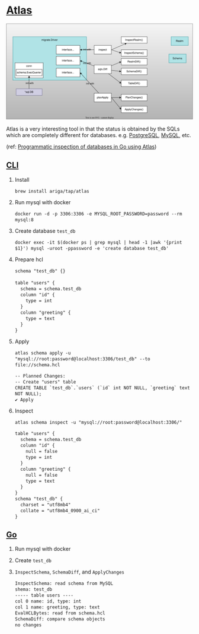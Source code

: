 # [Atlas](https://atlasgo.io/)

![](diagram.drawio.svg)

Atlas is a very interesting tool in that the status is obtained by the SQLs which are completely different for databases. e.g. [PostgreSQL](https://github.com/ariga/atlas/blob/2e0886e03c5862c54247f41f906f60d64f9c7eaf/sql/postgres/inspect.go#L728),  [MySQL](https://github.com/ariga/atlas/blob/2e0886e03c5862c54247f41f906f60d64f9c7eaf/sql/mysql/inspect.go#L631), etc.

(ref: [Programmatic inspection of databases in Go using Atlas](https://ariga.io/programmatic-inspection-of-databases-in-go-using-atlas/))

## [CLI](https://atlasgo.io/getting-started/)

1. Install

    ```
    brew install ariga/tap/atlas
    ```

1. Run mysql with docker

    ```
    docker run -d -p 3306:3306 -e MYSQL_ROOT_PASSWORD=password --rm mysql:8
    ```

1. Create database `test_db`

    ```
    docker exec -it $(docker ps | grep mysql | head -1 |awk '{print $1}') mysql -uroot -ppassword -e 'create database test_db'
    ````

1. Prepare hcl

    ```hcl
    schema "test_db" {}

    table "users" {
      schema = schema.test_db
      column "id" {
        type = int
      }
      column "greeting" {
        type = text
      }
    }
    ```

1. Apply

    ```
    atlas schema apply -u "mysql://root:password@localhost:3306/test_db" --to file://schema.hcl
    ```
    ```
    -- Planned Changes:
    -- Create "users" table
    CREATE TABLE `test_db`.`users` (`id` int NOT NULL, `greeting` text NOT NULL);
    ✔ Apply
    ```

1. Inspect

    ```
    atlas schema inspect -u "mysql://root:password@localhost:3306/"
    ```
    ```
    table "users" {
      schema = schema.test_db
      column "id" {
        null = false
        type = int
      }
      column "greeting" {
        null = false
        type = text
      }
    }
    schema "test_db" {
      charset = "utf8mb4"
      collate = "utf8mb4_0900_ai_ci"
    }
    ```

## [Go](https://atlasgo.io/integrations/go-api)

1. Run mysql with docker
1. Create `test_db`
1. `InspectSchema`, `SchemaDiff`, and `ApplyChanges`

    ```
    InspectSchema: read schema from MySQL
    shema: test_db
    ----- table users ----
    col 0 name: id, type: int
    col 1 name: greeting, type: text
    EvalHCLBytes: read from schema.hcl
    SchemaDiff: compare schema objects
    no changes
    ```
